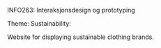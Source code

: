INFO263: Interaksjonsdesign og prototyping

Theme: Sustainability:

Website for displaying sustainable clothing brands.
